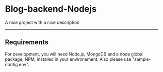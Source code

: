# Blog-backend-Nodejs

A nice project with a nice description

---
## Requirements

For development, you will need Node.js, MongoDB and a node global package, NPM, installed in your environement. Also please use "sample-config.env".


